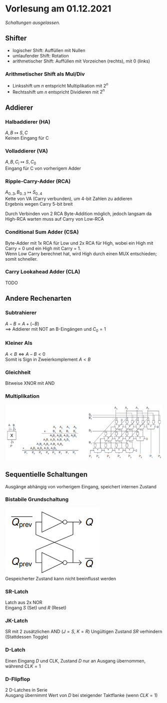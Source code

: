 # Vorlesung am 01.12.2021
*Schaltungen ausgelassen.*

## Shifter
- logischer Shift: Auffüllen mit Nullen
- umlaufender Shift: Rotation
- arithmetischer Shift: Auffüllen mit Vorzeichen (rechts), mit 0 (links)

### Arithmetischer Shift als Mul/Div
- Linksshift um $n$ entspricht Multiplikation mit $2^n$
- Rechtsshift um $n$ entspricht Dividieren mit $2^n$


## Addierer
### Halbaddierer (HA)
$A, B \mapsto S, C$  
Keinen Eingang für C

### Volladdierer (VA)
$A, B, C_i \mapsto S, C_0$  
Eingang für C von vorherigem Adder

### Ripple-Carry-Adder (RCA)
$A_{0..3}, B_{0..3} \mapsto S_{0..4}$  
Kette von VA (Carry verbunden), um 4-bit Zahlen zu addieren  
Ergebnis wegen Carry 5-bit breit

Durch Verbinden von 2 RCA Byte-Addition möglich, jedoch langsam da High-RCA
warten muss auf Carry von Low-RCA

### Conditional Sum Adder (CSA)
Byte-Adder mit 1x RCA für Low und 2x RCA für High, wobei ein High mit Carry = 0
und ein High mit Carry = 1.  
Wenn Low Carry berechnet hat, wird High durch einen MUX entschieden;
somit schneller.

### Carry Lookahead Adder (CLA)
TODO


## Andere Rechenarten
### Subtrahierer
$A - B = A + (- B)$  
$\implies$ Addierer mit NOT an B-Eingängen und $C_0 = 1$

### Kleiner Als
$A < B \iff A - B < 0$  
Somit is Sign in Zweierkomplement $A < B$

### Gleichheit
Bitweise XNOR mit AND

### Multiplikation
![](./01.12.2021/multi.png)


## Sequentielle Schaltungen
Ausgänge abhängig von vorherigem Eingang, speichert internen Zustand

### Bistabile Grundschaltung
![](./01.12.2021/bi.png)  
Gespeicherter Zustand kann nicht
beeinflusst werden

### SR-Latch
Latch aus 2x NOR  
Eingang $S$ (Set) und $R$ (Reset)

### JK-Latch
SR mit 2 zusätzlichen AND ($J = S$, $K = R$)
Ungültigen Zustand $SR$ verhindern (Stattdessen Toggle)

### D-Latch
Einen Eingang $D$ und CLK, Zustand $D$ nur an Ausgang übernommen,
während $CLK = 1$

### D-Flipflop
2 D-Latches in Serie  
Ausgang übernimmt Wert von $D$ bei steigender Taktflanke (wenn $CLK = 1$)

